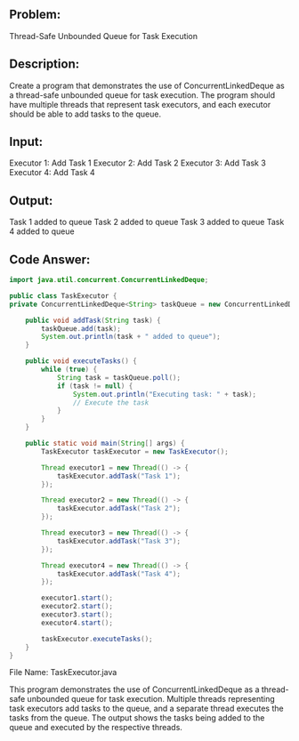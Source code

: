 ## Problem:
Thread-Safe Unbounded Queue for Task Execution

## Description: 
Create a program that demonstrates the use of ConcurrentLinkedDeque as a thread-safe unbounded queue for task execution. The program should have multiple threads that represent task executors, and each executor should be able to add tasks to the queue.

## Input:
Executor 1: Add Task 1
Executor 2: Add Task 2
Executor 3: Add Task 3
Executor 4: Add Task 4
## Output:
Task 1 added to queue
Task 2 added to queue
Task 3 added to queue
Task 4 added to queue

## Code Answer:
```Java
import java.util.concurrent.ConcurrentLinkedDeque;

public class TaskExecutor {
private ConcurrentLinkedDeque<String> taskQueue = new ConcurrentLinkedDeque<>();

    public void addTask(String task) {
        taskQueue.add(task);
        System.out.println(task + " added to queue");
    }

    public void executeTasks() {
        while (true) {
            String task = taskQueue.poll();
            if (task != null) {
                System.out.println("Executing task: " + task);
                // Execute the task
            }
        }
    }

    public static void main(String[] args) {
        TaskExecutor taskExecutor = new TaskExecutor();

        Thread executor1 = new Thread(() -> {
            taskExecutor.addTask("Task 1");
        });

        Thread executor2 = new Thread(() -> {
            taskExecutor.addTask("Task 2");
        });

        Thread executor3 = new Thread(() -> {
            taskExecutor.addTask("Task 3");
        });

        Thread executor4 = new Thread(() -> {
            taskExecutor.addTask("Task 4");
        });

        executor1.start();
        executor2.start();
        executor3.start();
        executor4.start();

        taskExecutor.executeTasks();
    }
}
```
File Name: TaskExecutor.java

This program demonstrates the use of ConcurrentLinkedDeque as a thread-safe unbounded queue for task execution. Multiple threads representing task executors add tasks to the queue, and a separate thread executes the tasks from the queue. The output shows the tasks being added to the queue and executed by the respective threads.